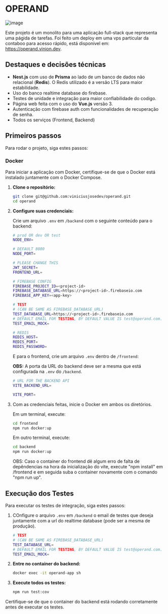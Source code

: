 # OPERAND

![image](https://github.com/user-attachments/assets/f55523b2-319a-4f2a-bd2d-1a24d36ce8f2)

Este projeto é um monolito para uma aplicação full-stack que representa uma págida de tarefas. Foi feito um deploy em uma vps particular da contaboo para acesso rápido, está disponível em: https://operand.vinion.dev.

## Destaques e decisões técnicas

- **Nest.js** com uso de **Prisma** ao lado de um banco de dados não relacional (**Redis**). O Redis utilizado é a versão LTS para maior estabilidade.
- Uso do banco realtime database do firebase.
- Testes de unidade e integração para maior confiabilidade do codigo.
- Página web feita com o uso do **Vue.js** versão 3.
- Autenticação com firebase auth com funcionalidades de recuperação de senha.
- Todos os serviços (Frontend, Backend)

## Primeiros passos

Para rodar o projeto, siga estes passos:

### Docker

Para iniciar a aplicação com Docker, certifique-se de que o Docker está instalado juntamente com o Docker Compose.

1. **Clone o repositório:**

    ```sh
    git clone git@github.com:viniciusjosedev/operand.git
    cd operand
    ```

2. **Configure suas credenciais:**

    Crie um arquivo `.env` em `/backend` com o seguinte conteúdo para o backend:

    ```sh
    # prod OR dev OR test
	NODE_ENV=
	
	# DEFAULT 8080
	NODE_PORT=
	
	# PLEASE CHANGE THIS
	JWT_SECRET=
	FRONTEND_URL=
	
	# FIREBASE CONFIG
	FIREBASE_PROJECT_ID=<project-id>
	FIREBASE_DATABASE_URL=https://<project-id>.firebaseio.com
	FIREBASE_APP_KEY=<app-key>
	
	# TEST 
	# (CAN BE SAME AS FIREBASE_DATABASE_URL)
	TEST_DATABASE_URL=https://<project-id>.firebaseio.com
	# DEFAULT EMAIL FOR TESTING, BY DEFAULT VALUE IS test@operand.com. THIS EMAIL NOT CAN BE USED IN PRODUCTION BECAUSE ACCOUNT WILL DELETED BEFORE AND AFTER TEST.
	TEST_EMAIL_MOCK=
	
	# REDIS
	REDIS_HOST=
	REDIS_PORT=
	REDIS_PASSWORD=
    ```

    E para o frontend, crie um arquivo `.env` dentro de `/frontend`:

    **OBS:** A porta da URL do backend deve ser a mesma que está configurada na `.env` do `/backend`.

    ```sh
    # URL FOR THE BACKEND API
	VITE_BACKEND_URL=
	
	VITE_PORT=
    ```

3. Com as credenciais feitas, inicie o Docker em ambos os diretórios.

    Em um terminal, execute:
    ```sh
    cd frontend
    npm run docker:up
    ```
    Em outro terminal, execute:
    ```sh
    cd backend
    npm run docker:up
    ```

	OBS: Caso o container do frontend dê algum erro de falta de depêndencias na hora da inicialização do vite, execute "npm install" em /frontend e em seguida suba o container novamente com o comando "npm run up".

## Execução dos Testes

Para executar os testes de integração, siga estes passos:

1. COnfigure o arquivo `.env` em `/backend` o email de testes que deseja juntamente com a url do realtime  database (pode ser a mesma de produção).

    ```sh
    # TEST 
	# (CAN BE SAME AS FIREBASE_DATABASE_URL)
	TEST_DATABASE_URL=
	# DEFAULT EMAIL FOR TESTING, BY DEFAULT VALUE IS test@operand.com. THIS EMAIL NOT CAN BE USED IN PRODUCTION BECAUSE ACCOUNT WILL DELETED BEFORE AND AFTER TEST.
	TEST_EMAIL_MOCK=
    ```


2. **Entre no container do backend:**

    ```sh
    docker exec -it operand-app sh
    ```

3. **Execute todos os testes:**

    ```sh
    npm run test:cov
    ```

Certifique-se de que o container do backend está rodando corretamente antes de executar os testes.

